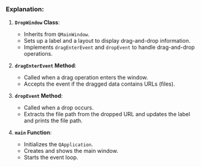 ### Explanation:
1. **`DropWindow` Class**: 
   - Inherits from `QMainWindow`.
   - Sets up a label and a layout to display drag-and-drop information.
   - Implements `dragEnterEvent` and `dropEvent` to handle drag-and-drop operations.

2. **`dragEnterEvent` Method**:
   - Called when a drag operation enters the window.
   - Accepts the event if the dragged data contains URLs (files).

3. **`dropEvent` Method**:
   - Called when a drop occurs.
   - Extracts the file path from the dropped URL and updates the label and prints the file path.

4. **`main` Function**:
   - Initializes the `QApplication`.
   - Creates and shows the main window.
   - Starts the event loop.